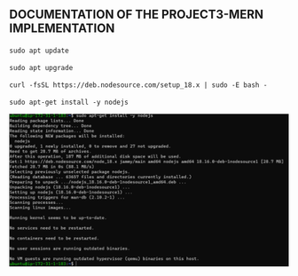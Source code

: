 ## DOCUMENTATION OF THE PROJECT3-MERN IMPLEMENTATION

`sudo apt update`

`sudo apt upgrade`

`curl -fsSL https://deb.nodesource.com/setup_18.x | sudo -E bash -`

`sudo apt-get install -y nodejs`

![Node.js installation](./images/Install%20Node.js%20on%20the%20server.PNG)
